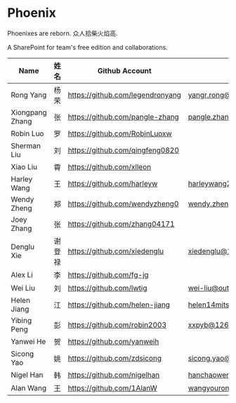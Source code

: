 # Phoenix
Phoenixes are reborn. 众人拾柴火焰高.  

A SharePoint for team's free edition and collaborations. 

| Name            | 姓名   | Github Account                   | Email                      |
|-----------------|--------|----------------------------------|----------------------------|
| Rong Yang       | 杨荣   | https://github.com/legendronyang | yangr.rong@gmail.com       |
| Xiongpang Zhang | 张     | https://github.com/pangle-zhang  | pangle.zhang@hotmail.com   |
| Robin Luo       | 罗     | https://github.com/RobinLuoxw    |                            |
| Sherman Liu     | 刘     | https://github.com/qingfeng0820  |                            |
| Xiao Liu        | 霄     | https://github.com/xlleon        |                            |
| Harley Wang     | 王     | https://github.com/harleyw       | harleywang2000@hotmail.com |
| Wendy Zheng     | 郑     | https://github.com/wendyzheng0   | wendy.zheng@qq.com         |
| Joey Zhang      | 张     | https://github.com/zhang04171    |                            |
| Denglu Xie      | 谢登禄 | https://github.com/xiedenglu     | xiedenglu@163.com          |
| Alex Li         | 李     | https://github.com/fg-jg         |                            |
| Wei Liu         | 刘     | https://github.com/lwtig         | wei-liu@outlook.com        |
| Helen Jiang     | 江     | https://github.com/helen-jiang   | helen14mitsui@gmail.com    |
| Yibing Peng     | 彭     | https://github.com/robin2003     | xxpyb@126.com              |
| Yanwei He       | 贺     | https://github.com/yanweih       |                            |
| Sicong Yao      | 姚     | https://github.com/zdsicong      | sicong.yao@qq.com          |
| Nigel Han       | 韩     | https://github.com/nigelhan      | hanchaowen2006@126.com     |
| Alan Wang       | 王     | https://github.com/1AlanW        | wangyourong@163.com        |
